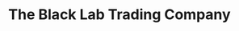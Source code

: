 ---
title: "The Black Lab Trading Company"
url: /bluffton/the-black-lab-trading-company/
shop: gift
---